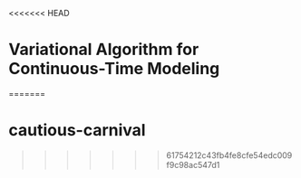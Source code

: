 <<<<<<< HEAD
# Variational Algorithm for Continuous-Time Modeling
=======
# cautious-carnival
>>>>>>> 61754212c43fb4fe8cfe54edc009f9c98ac547d1
